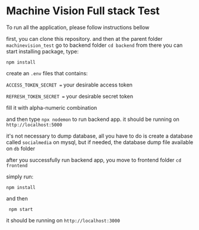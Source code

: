 # Machine Vision Full stack Test

To run all the application, please follow instructions bellow

first, you can clone this repository.
and then at the parent folder `machinevision_test`
go to backend folder
`cd backend`
from there you can start installing package, type:

    npm install
create an `.env` files that contains:

`ACCESS_TOKEN_SECRET =` your desirable access token

`REFRESH_TOKEN_SECRET =` your desirable secret token

fill it with alpha-numeric combination

and then type `npx nodemon` to run backend app.
it should be running on `http://localhost:5000`

it's not necessary to dump database, all you have to do is create a database called `socialmedia` on mysql,
but if needed, the database dump file available on `db` folder

after you successfully run backend app, you move to frontend folder
`cd frontend`

simply run:

    npm install
 and then

     npm start
it should be running on `http://localhost:3000`
